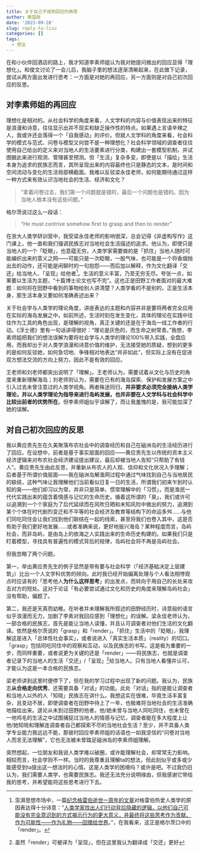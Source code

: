 ```yaml
---
title: 关于自己不成熟回应的再思
author: 黄国政
date: '2023-09-28'
slug: reply-to-lisu
categories: []
tags:
  - 想法
---
```


<!--more-->

在和小伙伴回酒店的路上，我才知道李素师姐认为我对她提问做出的回应显得「理想化」。和俊文讨论了一会儿后，我脑子里的想法逐渐清晰起来，在此做下记录，尝试从两方面出发进行思考：一方面是对她的再回应，另一方面则是对自己初次回应的反思。

## 对李素师姐的再回应

理想化是相对的。从社会科学的角度来看，人文学科的内容与价值表现出来的特征是浪漫和诗意，往往显示出并不现实和缺乏操作性的特点。如果遇上言语辛辣之人，我或许还会落得一个「自我感动」的评价。但就人文学科的角度来看，社会科学的模式与范式、问卷与模型又何尝不是一种理想化？社会科学领域的调查者往往使用自己给出的定义来对当地人的生活要素进行分类，构建出一套模型机制，并试图据此来进行观测、管理甚至预测。但「生活」复杂多变，即使是以「描绘」生活本身为追求的民族志而言，其所呈现出来的内容最终也只是静态的文本，是时间和空间流动与变化的生活局部横截面。我难以反驳梁永佳老师，如何能期待通过这样一种方式来有效认识当地社会的生活、经济和文化？

> “拿着问卷过去，我们第一个问题就是错的，最后一个问题也是错的。因为当地人根本没有这些问题。”

格尔茨说过这么一段话：

> “He must contrive somehow first to grasp and then to render”

在浙大人类学研训营中，我受梁永佳老师的影响很深，总会记得《非虚构写作》这门课上，他一直和我们强调民族志对当地社会生活描述的追求。他认为，即使只是当地人的一个「眨眼」，也意蕴无穷。人类学家需要做的是「抓住」当地人随时可能编织出来的意义之网——可能只是一次眨眼，一股气味，也可能是一个将香烟抛出去的动作，还可能是闲聊时的一句抱怨——而后加以解释，作为文化翻译「交还」给当地人、「呈现」给他者[^geleibo]。生活的意义丰富，乃至无穷无尽。夸张一点，如果要以生活为主题，“十篇博士论文也写不完”。这也正是田野工作者面对的最大难题：如何将在田野中看到的事物给别人讲清楚？人类学看的不是别的，正是生活本身，那生活本身又要如何准确表述出来？
[^geleibo]: 澎湃思想市场中，一篇[纪念格雷伯逝世一周年的文章](https://www.thepaper.cn/newsDetail_forward_14362170)对格雷伯热爱人类学的原因表达得十分诗意：“<u>人类学家找出人们行动背后隐藏的逻辑，以他们自己可能没有完全意识到的方式揭示行为的更大意义，并最终将这些思考作为贡献、作为可能性——作为礼物——回赠给世界</u>。”，在我看来，这正是格尔茨口中的「render」。

关于社会学与人类学的理论角度，讲座表达的主题和内容并非是要将两者完全应用在实际的海岛发展之中。如前所述，生活时刻在发生变化，具体的理论在实践中往往作为工具的角色出现，是理解的视角，真正关键的还是在于海岛一线工作者的行动。《浮士德》里有一句话讲得很好：“理论是灰色的，而生命之树常青。”我想，李素师姐把我们的想法误解为要将社会学与人类学的理论100%带入实践，全盘应用，而我却出于对人类学浪漫和诗意价值的维护，无法接受她的质疑，想到的更多的是如何反驳她，如何急切地、争锋相对地表达“并非如此”，但实际上没有在促进双方想法交流的方向上努力，因此不是有效的回应。

王老师和刘老师都突出说明了「理解」。王老师认为，需要试着从文化与历史的角度来重新理解海岛；刘老师则认为，需要在已有的海岛探索、保护和发展方案之中引入过去未曾注意过的人类学视角。两者殊途同归，**并非要求必须完全接纳人类学理论，并以人类学理论为指导来进行岛屿发展，也并非要在人文学科与社会科学中比较出前者的优势所在**。但李素师姐似乎误解了，而让我羞愧的是，我可能加深了她的误解。

## 对自己初次回应的反思

我以黄应贵先生在久美聚落布农社会中的调查经历和自己在硇洲岛的生活经历进行了回应。在设想中，前者是基于事实层面的回应——黄应贵先生以传统的资本主义经济逻辑来对布农社会经济建设提出建议，最后却被当地人告知“只帮助了有钱人”。黄应贵先生由此反思，并重新从布农人的人观、信仰和文化状况入手理解；后者基于所谓价值层面——我在硇洲岛解渔网过程中通过气味找到自己与当地居民的联结，这种气味让我理解他们当前看似日复一日的生活，所谓我们初来乍到时认知的臭——他们却习以为常，并非只是简单、惯常理解中的「习惯」，而是渔民一代代实践出来的蕴含着情感与记忆的生命历史。循着这所谓的「臭」，我们或许可以追溯到一个个家庭为了后代延续而在风吹日晒和未知风险中做出的努力，追溯到某个个体在时代剧烈变迁和不平等的社会经济及教育等结构下的命运多舛……与他们同吃同住会让我们找到他们联结在一起的线索，甚至将我们也卷入其中，这是否有助于我们更好地发展……或者准确来说，更好地振兴海岛？某种程度而言，岛屿社会，而非岛屿，是由岛上的依海之人实践出来的生命历史构建的。如果我们只是盯着模型，寻找具有普遍性的模式背后的规律，岛屿社会将不再是岛屿社会。

但我忽略了两个问题。

第一，举出黄应贵先生的例子显然是带有要与社会科学（「经济基础决定上层建筑」）比出一个人文学科优势的倾向。此时我已经开始偏离处理与个人看法相悖观点时应该有的「思考他人**为什么这样思考**」的出发点，而转向于用自己的长处来攻击对方的短处。这对于论证「有必要尝试通过文化和历史的角度来理解岛屿社会」没有帮助，偏题了。

第二，我还是天真而幼稚。在听者并未理解我所叙述的田野经历时，诗意般的语言似乎浪漫而无力，加剧了李素对我回应感到「理想化」的误解。梁永佳老师认为，一部合格的民族志，首先是能让当地人读懂，并且认可调查者对他们生活的文化翻译。依然是格尔茨说的「grasp」和「render」。「抓住」生活中的「眨眼」，我理解这是进入「总体性社会事实」，或者说进入「真实生活本质」（reality）的切口。「grasp」包括同吃同住中的观察和互动，以及民族志的书写。这是极为重要的一步，而同样重要，或者说更为关键的还是「render」——将民族志，也就是调查者记录下的当地人的生活「交还」/「呈现」[^explain]给当地人。只有当地人看懂并认可，才能认为这是一本合格的民族志。
[^explain]: 虽然「render」可被译为「呈现」，但在这里我认为翻译成「交还」更好

梁老师讲到这里时便停下了，但在我的学习过程中出现了新的问题。我认为，民族志**从合格走向优秀**，还需要具备「对话」的功能。此处「对话」指的是能让调查者和当地人以外的人「知晓」民族志在讲什么。我想这实在很难，毕竟生活丰富复杂，且变动不居，即使调查者在田野中待上了一年，也极难将当地社会的生活准确地描绘出来。遑论从未到过田野的他者，他/她未曾与当地人同吃同住，也未曾在一地鸡毛的生活之中试图捕捉过当地人的情感与记忆，调查者能在多大程度上让他/她知晓和理解连调查者自己都探索不尽的当地社会生活？至少，并不具备人类学专业能力我远远不能，那彼时回应李素师姐的话语也一如我坚信的“问卷对当地人而言无法理解”，它也无法被未曾踏足硇洲岛的李素师姐理解。

突然想起，一位朋友和我说人类学难以破圈，或许能理解社会，却常常无力影响。相较而言，社会学则不一样。当时的我尊重且理解ta的想法，但此刻似乎或多或少能感受到ta提出这一想法时的心情。这是人类学的困境吗？或许是吧。不过我仍旧认为，我们需要人类学，也需要民族志。我还无法充分说明缘由，但我感谢它带给我的思考，并希望能将这些思考进行下去。